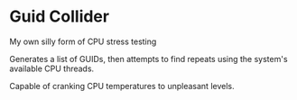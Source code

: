 # Guid Collider

My own silly form of CPU stress testing

Generates a list of GUIDs, then attempts to find repeats using the system's available CPU threads.

Capable of cranking CPU temperatures to unpleasant levels.
